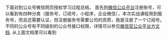 下面对到公众号微信网页授权学习过程总结。
首先到[微信公众平台](https://mp.weixin.qq.com/)注册账号，可以看到有四种分类（服务号，订阅号，小程序，企业微信），本次实战课程用到服务号，而且还需要认证，但注册服务号需要公司的资质，我是注册了一个订阅号。
不同的公众号有不同级别的公众号接口权限，详情可以参见[微信官公众平台方文档](https://mp.weixin.qq.com/wiki?t=resource/res_main&id=mp1433401084).
从上面文档里可以看到
